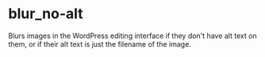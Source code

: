 # blur_no-alt
Blurs images in the WordPress editing interface if they don't have alt text on them, or if their alt text is just the filename of the image.

